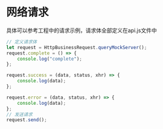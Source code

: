 # 网络请求

具体可以参考工程中的请求示例，请求体全部定义在api.js文件中

```js
// 定义请求体
let request = HttpBusinessRequest.queryMockServer();
request.complete = () => {
    console.log("complete");
};

request.success = (data, status, xhr) => {
    console.log(data);
};

request.error = (data, status, xhr) => {
    console.log(data);
};
// 发送请求
request.send();
```



